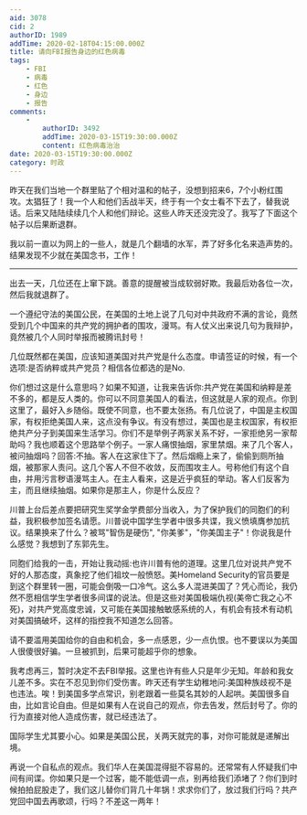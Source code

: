 ```yaml
---
aid: 3078
cid: 2
authorID: 1989
addTime: 2020-02-18T04:15:00.000Z
title: 请向FBI报告身边的红色病毒
tags:
    - FBI
    - 病毒
    - 红色
    - 身边
    - 报告
comments:
    -
        authorID: 3492
        addTime: 2020-03-15T19:30:00.000Z
        content: 红色病毒治治
date: 2020-03-15T19:30:00.000Z
category: 时政
---
```


昨天在我们当地一个群里贴了个相对温和的帖子，没想到招来6，7个小粉红围攻。太猖狂了！我一个人和他们舌战半天，终于有一个女士看不下去了，替我说话。后来又陆陆续续几个人和他们辩论。这些人昨天还没完没了。我写了下面这个帖子以后果断退群。

我以前一直以为网上的一些人，就是几个翻墙的水军，弄了好多化名来造声势的。结果发现不少就在美国念书，工作！

* * *

出去一天，几位还在上窜下跳。善意的提醒被当成软弱好欺。我最后劝各位一次，然后我就退群了。

一个遵纪守法的美国公民，在美国的土地上说了几句对中共政府不满的言论，竟然受到几个中国来的共产党的拥护者的围攻，漫骂。有人仗义出来说几句为我辩护，竟然被几个人同时举报而被腾讯封号！

几位既然都在美国，应该知道美国对共产党是什么态度。申请签证的时候，有一个选项:是否纳粹或共产党员？相信各位都选的是No.

你们想过这是什么意思吗？如果不知道，让我来告诉你:共产党在美国和纳粹是差不多的，都是反人类的。你可以不同意美国人的看法，但这就是人家的观点。你到这里了，最好入乡随俗。既使不同意，也不要太张扬。有几位说了，中国是主权国家，有权拒绝美国人来，这点没有争议。有没有想过，美国也是主权国家，有权拒绝共产分子到美国来生活学习。你们不是举例子两家关系不好，一家拒绝另一家帮助吗？我也顺着这个思路举个例子。一家人痛恨抽烟，家里禁烟。来了几个客人，被问抽烟吗？回答:不抽。客人在这家住下了。然后烟瘾上来了，偷偷到厕所抽烟，被那家人责问。这几个客人不但不收敛，反而围攻主人。号称他们有这个自由，并用污言秽语漫骂主人。在主人看来，这是近乎疯狂的举动。客人们反客为主，而且继续抽烟。如果你是那主人，你是什么反应？

川普上台后差点要把研究生奖学金学费部分当收入，为了保护我们的同胞们的利益，我积极参加签名请愿。川普说中国学生学者中很多共谍，我义愤填膺参加抗议。结果换来了什么？被骂"智伤是硬伤", "你美爹"，"你美国主子"！你说我是什么感觉？我想到了东郭先生。

同胞们给我的一击，开始让我动摇:也许川普有他的道理。这里几位对说共产党不好的人那态度，真象挖了他们祖坟一般愤怒。美Homeland Security的官员要是到这个群里转一圈，可能会倒吸一口冷气。这么多人混进美国了？凭心而论，我仍然不愿相信学生学者很多间谍的说法。但是这些对美国极端仇视(美帝亡我之心不死)，对共产党高度忠诚，又可能在美国接触敏感系统的人，有机会有技术有动机对美国搞破坏，这样的指控我不知道怎么回答。

请不要滥用美国给你的自由和机会，多一点感恩，少一点仇恨。也不要误以为美国人很傻很好骗。一旦被抓到，后果可能超乎你的想象。

我考虑再三，暂时决定不去FBI举报。这里也许有些人只是年少无知。年龄和我女儿差不多。实在不忍见到你们受伤害。昨天还有学生幼稚地问:美国种族歧视不是也违法。唉！到美国多学点常识，别老跟着一些莫名其妙的人起哄。美国很多自由，比如言论自由。但是如果有人在说自己的观点，你去告发，然后封号了。你的行为直接对他人造成伤害，就已经违法了。

国际学生尤其要小心。如果是美国公民，关两天就完的事，对你可能就是递解出境。

再说一个自私点的观点。我们华人在美国混得挺不容易的。还常常有人怀疑我们中间有间谍。你如果只是一个过客，能不能低调一点，别再给我们添堵了？你们到时候拍拍屁股走了，我们这儿替你们背几十年锅！求求你们了，放过我们行吗？共产党回中国去再歌颂，行吗？不差这一两年！

